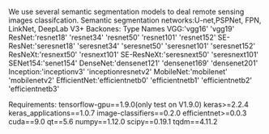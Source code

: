 We use several semantic segmentation models  to deal remote sensing images classifcation.
Semantic segmentation networks:U-net,PSPNet, FPN, LinkNet, DeepLab V3+
Backones: 
Type	Names
VGG:'vgg16' 'vgg19'
ResNet:'resnet18' 'resnet34' 'resnet50' 'resnet101' 'resnet152'
SE-ResNet:'seresnet18' 'seresnet34' 'seresnet50' 'seresnet101' 'seresnet152'
ResNeXt:'resnext50' 'resnext101'
SE-ResNeXt:'seresnext50' 'seresnext101'
SENet154:'senet154'
DenseNet:'densenet121' 'densenet169' 'densenet201'
Inception:'inceptionv3' 'inceptionresnetv2'
MobileNet:'mobilenet' 'mobilenetv2'
EfficientNet:'efficientnetb0' 'efficientnetb1' 'efficientnetb2' 'efficientnetb3'

Requirements:
tensorflow-gpu==1.9.0(only test on V1.9.0)
keras>=2.2.4
keras_applications==1.0.7
image-classifiers==0.2.0
efficientnet>=0.0.3
cuda==9.0
qt==5.6
numpy==1.12.0
scipy==0.19.1
tqdm==4.11.2


